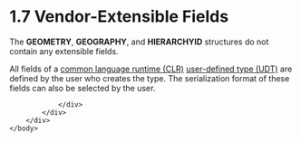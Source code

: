 <html dir="LTR" xmlns:mshelp="http://msdn.microsoft.com/mshelp" xmlns:ddue="http://ddue.schemas.microsoft.com/authoring/2003/5" xmlns:xlink="http://www.w3.org/1999/xlink" xmlns:tool="http://www.microsoft.com/tooltip">
    <head>
        <meta http-equiv="Content-Type" content="text/html; CHARSET=utf-8"></meta>
        <meta name="save" content="history"></meta>
        <title>1.7 Vendor-Extensible Fields</title>
        <xml>
            <mshelp:toctitle title="1.7 Vendor-Extensible Fields"></mshelp:toctitle>
            <mshelp:rltitle title="[MS-SSCLRT]: Vendor-Extensible Fields"></mshelp:rltitle>
            <mshelp:keyword index="A" term="6a0bad96-ee5e-4526-b87c-d287b8e28109"></mshelp:keyword>
            <mshelp:attr name="DCSext.ContentType" value="open specification"></mshelp:attr>
            <mshelp:attr name="AssetID" value="6a0bad96-ee5e-4526-b87c-d287b8e28109"></mshelp:attr>
            <mshelp:attr name="TopicType" value="kbRef"></mshelp:attr>
            <mshelp:attr name="DCSext.Title" value="[MS-SSCLRT]: Vendor-Extensible Fields" />
        </xml>
    </head>
    <body>
        <div id="header">
            <h1 class="heading">1.7 Vendor-Extensible Fields</h1>
        </div>
        <div id="mainSection">
            <div id="mainBody">
                <div id="allHistory" class="saveHistory"></div>
                <div id="sectionSection0" class="section" name="collapseableSection">
                    

<p>The <b>GEOMETRY</b>, <b>GEOGRAPHY</b>, and <b>HIERARCHYID</b>
structures do not contain any extensible fields.</p>

<p>All fields of a <a href="c2758e90-461c-4ce7-bf21-5012ed874080.html#gt_854253ea-e95f-40bb-9e99-cf5b1298db20">common language runtime (CLR)</a>
<a href="c2758e90-461c-4ce7-bf21-5012ed874080.html#gt_10a36f2b-2a1d-4d7f-b57d-261afca73727">user-defined type (UDT)</a>
are defined by the user who creates the type. The serialization format of these
fields can also be selected by the user.</p>


                </div>
            </div>
        </div>
    </body>
</html>